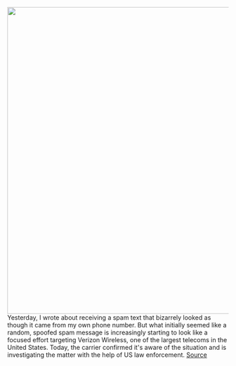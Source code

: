<img src='https://cdn.vox-cdn.com/thumbor/nG-R_7IzhVoyZ9eCrHNdbdVYiYg=/0x0:2040x1360/1200x800/filters:focal(857x517:1183x843)/cdn.vox-cdn.com/uploads/chorus_image/image/70685410/DSCF1194.0.0.jpg' width='700px' /><br/>
Yesterday, I wrote about receiving a spam text that bizarrely looked as though it came from my own phone number. But what initially seemed like a random, spoofed spam message is increasingly starting to look like a focused effort targeting Verizon Wireless, one of the largest telecoms in the United States. Today, the carrier confirmed it's aware of the situation and is investigating the matter with the help of US law enforcement.
<a href='https://www.theverge.com/2022/3/29/23001528/verizon-spam-texts-own-number-confirms-statement'> Source <a/>